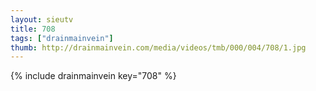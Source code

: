 ```yaml
--- 
layout: sieutv
title: 708
tags: ["drainmainvein"]
thumb: http://drainmainvein.com/media/videos/tmb/000/004/708/1.jpg
---
```

{% include drainmainvein key="708" %} 
